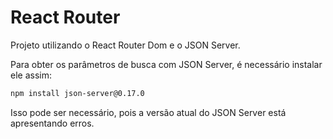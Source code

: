 # React Router

Projeto utilizando o React Router Dom e o JSON Server.

Para obter os parâmetros de busca com JSON Server, é necessário instalar ele assim:

```bash
npm install json-server@0.17.0
```

Isso pode ser necessário, pois a versão atual do JSON Server está apresentando erros.